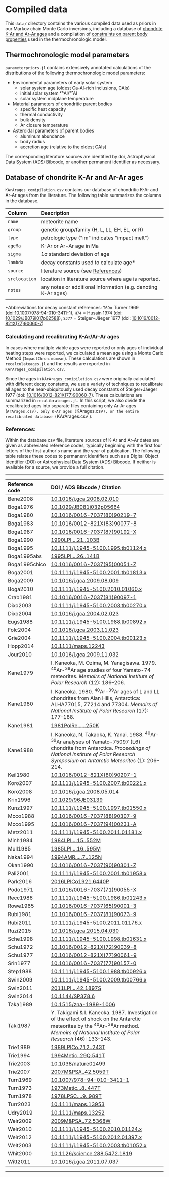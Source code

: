 # Compiled data
This `data/` directory contains the various compiled data used as priors in our Markov chain Monte Carlo inversions, including a database of [chondrite K-Ar and Ar-Ar ages](#database-of-chondrite-k-ar-and-ar-ar-ages) and a compilation of [constraints on parent body properties](#thermochronologic-model-parameters) used in the thermochronologic model. 

## Thermochronologic model parameters
`parameterpriors.jl` contains extensively annotated calculations of the distributions of the following thermochronologic model parameters:

- Environmental parameters of early solar system
  - solar system age (oldest Ca-Al-rich inclusions, CAIs)
  - initial solar system ²⁶Al/²⁷Al
  - solar system midplane temperature
- Material parameters of chondritic parent bodies
  - specific heat capacity
  - thermal conductivity
  - bulk density
  - Ar closure temperature
- Asteroidal parameters of parent bodies
  - aluminum abundance
  - body radius
  - accretion age (relative to the oldest CAIs)

The corresponding literature sources are identified by doi, Astrophysical Data System ([ADS](https://ads.harvard.edu/)) Bibcode, or another permanent identifier as necessary.

## Database of chondrite K-Ar and Ar-Ar ages

`KArArages_comipilation.csv` contains our database of chondritic K-Ar and Ar-Ar ages from the literature. The following table summarizes the columns in the database.

| Column | Description |
| :----- | :---------- |
| `name`   | meteorite name 
| `group` | genetic group/family (H, L, LL, EH, EL, or R)
| `type` | petrologic type ("im" indicates "impact melt")
| `ageMa` | K-Ar or Ar-Ar age in Ma
| `sigma` | 1σ standard deviation of age
| `lambda` | decay constants used to calculate age*
| `source` | literature source (see [References](#references))
| `srclocation` | location in literature source where age is reported.
| `notes` | any notes or additional information (e.g. denoting K-Ar ages)
||

*Abbreviations for decay constant references: `T69`= Turner 1969 (doi:[10.1007/978-94-010-3411-1](https://doi.org/10.1007/978-94-010-3411-1)), `H74` = Husain 1974 (doi: [10.1029/JB079i017p02588](https://doi.org/10.1029/JB079i017p02588)), `SJ77` = Steiger+Jäeger 1977 (doi: [10.1016/0012-821X(77)90060-7](https://doi.org/10.1016/0012-821X(77)90060-7))


### Calculating and recalibrating K-Ar/Ar-Ar ages

In cases where multiple viable ages were reported or only ages of individual heating steps were reported, we calculated a mean age using a Monte Carlo Method (`ImpactChron.mcmean`). These calculations are shown in `recalculateages.jl` and the results are reported in `KArArages_comipilation.csv`.

Since the ages in `KArArages_comipilation.csv` were originally calculated with different decay constants, we use a variety of techniques to recalibrate all ages to the near-ubiquitously used decay constants of Steiger+Jäeger 1977 (doi: [10.1016/0012-821X(77)90060-7](https://doi.org/10.1016/0012-821X(77)90060-7)). These calculations are summarized in `recalibrateages.jl`. In this script, we also divide the recalibrated ages into separate files containing only Ar-Ar ages (`ArArages.csv), only K-Ar ages (`KArages.csv`), or the entire recalibrated database (`KArArages.csv`).


### References:
Within the database csv file, literature sources of K-Ar and Ar-Ar dates are given as abbreviated reference codes, typically beginning with the first four letters of the first-author's name and the year of publication. The following table relates these codes to permanent identifiers such as a Digital Object Identifier (DOI) or Astrophysical Data System (ADS) Bibcode. If neither is available for a source, we provide a full citation.

---

| Reference code | DOI / ADS Bibcode / Citation | 
| :--- | :--- |
| Bene2008 | [10.1016/j.gca.2008.02.010](https://doi.org/10.1016/j.gca.2008.02.010) | 
| Boga1976 | [10.1029/JB081i032p05664](https://doi.org/10.1029/JB081i032p05664) | 
| Boga1980 | [10.1016/0016-7037(80)90219-7](https://doi.org/10.1016/0016-7037(80)90219-7) | 
| Boga1983 | [10.1016/0012-821X(83)90077-8](https://doi.org/10.1016/0012-821X(83)90077-8) | 
| Boga1987 | [10.1016/0016-7037(87)90192-X](https://doi.org/10.1016/0016-7037(87)90192-X) | 
| Boga1990 | [1990LPI....21..103B](https://ui.adsabs.harvard.edu/abs/1990LPI....21..103B) | 
| Boga1995 | [10.1111/j.1945-5100.1995.tb01124.x](https://doi.org/10.1111/j.1945-5100.1995.tb01124.x) | 
| Boga1995abs | [1995LPI....26..141B](https://ui.adsabs.harvard.edu/abs/1995LPI....26..141B) | 
| Boga1995chico | [10.1016/0016-7037(95)00051-Z](https://doi.org/10.1016/0016-7037(95)00051-Z) | 
| Boga2001 | [10.1111/j.1945-5100.2001.tb01813.x](https://doi.org/10.1111/j.1945-5100.2001.tb01813.x) | 
| Boga2009 | [10.1016/j.gca.2009.08.009](https://doi.org/10.1016/j.gca.2009.08.009) | 
| Boga2010 | [10.1111/j.1945-5100.2010.01060.x](https://doi.org/10.1111/j.1945-5100.2010.01060.x) | 
| Crab1981 | [10.1016/0016-7037(81)90097-1](https://doi.org/10.1016/0016-7037(81)90097-1) | 
| Dixo2003 | [10.1111/j.1945-5100.2003.tb00270.x](https://doi.org/10.1111/j.1945-5100.2003.tb00270.x) | 
| Dixo2004 | [10.1016/j.gca.2004.02.023](https://doi.org/10.1016/j.gca.2004.02.023) | 
| Eugs1988 | [10.1111/j.1945-5100.1988.tb00892.x](https://doi.org/10.1111/j.1945-5100.1988.tb00892.x) | 
| Folc2004 | [10.1016/j.gca.2003.11.023](https://doi.org/10.1016/j.gca.2003.11.023) | 
| Grie2004 | [10.1111/j.1945-5100.2004.tb00123.x](https://doi.org/10.1111/j.1945-5100.2004.tb00123.x) | 
| Hopp2014 | [10.1111/maps.12243](https://doi.org/10.1111/maps.12243) | 
| Jour2010 | [10.1016/j.gca.2009.11.032](https://doi.org/10.1016/j.gca.2009.11.032) | 
| Kane1979 |  I. Kaneoka, M. Ozima, M. Yanagisawa. 1979. <sup>40</sup>Ar-<sup>39</sup>Ar age studies of four Yamato-74 meteorites. <i>Memoirs of National Institute of Polar Research</i> (12): 186–206. | 
| Kane1980 |  I. Kaneoka. 1980.  <sup>40</sup>Ar-<sup>39</sup>Ar ages of L and LL chondrites from Alan Hills, Antarctica: ALHA77015, 77214 and 77304. <i>Memoirs of National Institute of Polar Research</i> (17): 177–188. | 
| Kane1981 | [1981PolRe......250K](https://ui.adsabs.harvard.edu/abs/1981PolRe......250K) | 
| Kane1988 |  I. Kaneoka, N. Takaoka, K. Yanai. 1988. <sup>40</sup>Ar-<sup>39</sup>Ar analyses of Yamato-75097 (L6) chondrite from Antarctica. <i>Proceedings of National Institute of Polar Research Symposium on Antarctic Meteorites</i> (1): 206–214.| 
| Keil1980 | [10.1016/0012-821X(80)90207-1](https://doi.org/10.1016/0012-821X(80)90207-1) | 
| Koro2007 | [10.1111/j.1945-5100.2007.tb00221.x](https://doi.org/10.1111/j.1945-5100.2007.tb00221.x) | 
| Koro2008 | [10.1016/j.gca.2008.05.014](https://doi.org/10.1016/j.gca.2008.05.014) | 
| Krin1996 | [10.1029/96JE03139](https://doi.org/10.1029/96JE03139) | 
| Kunz1997 | [10.1111/j.1945-5100.1997.tb01550.x](https://doi.org/10.1111/j.1945-5100.1997.tb01550.x) | 
| Mcco1988 | [10.1016/0016-7037(88)90307-9](https://doi.org/10.1016/0016-7037(88)90307-9) | 
| Mcco1995 | [10.1016/0016-7037(94)00231-A](https://doi.org/10.1016/0016-7037(94)00231-A) | 
| Metz2011 | [10.1111/j.1945-5100.2011.01181.x](https://doi.org/10.1111/j.1945-5100.2011.01181.x) | 
| Minh1984 | [1984LPI....15..552M](https://ui.adsabs.harvard.edu/abs/1984LPI....15..552M) | 
| Mull1985 | [1985LPI....16..595M](https://ui.adsabs.harvard.edu/abs/1985LPI....16..595M) | 
| Naka1994 | [1994AMR.....7..125N](https://ui.adsabs.harvard.edu/abs/1994AMR.....7..125N) | 
| Okan1990 | [10.1016/0016-7037(90)90301-Z](https://doi.org/10.1016/0016-7037(90)90301-Z) | 
| Pali2001 | [10.1111/j.1945-5100.2001.tb01958.x](https://doi.org/10.1111/j.1945-5100.2001.tb01958.x) | 
| Park2016 | [2016LPICo1921.6440P](https://ui.adsabs.harvard.edu/abs/2016LPICo1921.6440P) | 
| Podo1971 | [10.1016/0016-7037(71)90055-X](https://doi.org/10.1016/0016-7037(71)90055-X) | 
| Recc1986 | [10.1111/j.1945-5100.1986.tb01243.x](https://doi.org/10.1111/j.1945-5100.1986.tb01243.x) | 
| Rowe1965 | [10.1016/0016-7037(65)90001-3](https://doi.org/10.1016/0016-7037(65)90001-3) | 
| Rubi1981 | [10.1016/0016-7037(81)90073-9](https://doi.org/10.1016/0016-7037(81)90073-9) | 
| Rubi2011 | [10.1111/j.1945-5100.2011.01176.x](https://doi.org/10.1111/j.1945-5100.2011.01176.x) | 
| Ruzi2015 | [10.1016/j.gca.2015.04.030](https://doi.org/10.1016/j.gca.2015.04.030) | 
| Sche1998 | [10.1111/j.1945-5100.1998.tb01631.x](https://doi.org/10.1111/j.1945-5100.1998.tb01631.x) | 
| Schu1972 | [10.1016/0012-821X(72)90039-8](https://doi.org/10.1016/0012-821X(72)90039-8) | 
| Schu1977 | [10.1016/0012-821X(77)90061-9](https://doi.org/10.1016/0012-821X(77)90061-9) | 
| Srin1977 | [10.1016/0016-7037(77)90157-0](https://doi.org/10.1016/0016-7037(77)90157-0) | 
| Step1988 | [10.1111/j.1945-5100.1988.tb00926.x](https://doi.org/10.1111/j.1945-5100.1988.tb00926.x) | 
| Swin2009 | [10.1111/j.1945-5100.2009.tb00766.x](https://doi.org/10.1111/j.1945-5100.2009.tb00766.x) | 
| Swin2011 | [2011LPI....42.1897S](https://ui.adsabs.harvard.edu/abs/2011LPI....42.1897S) | 
| Swin2014 | [10.1144/SP378.6](https://doi.org/10.1144/SP378.6) | 
| Taka1989 | [10.1515/zna-1989-1006](https://doi.org/10.1515/zna-1989-1006) | 
| Taki1987 |  Y. Takigami & I. Kaneoka. 1987. Investigation of the effect of shock on the Antarctic meteorites by the <sup>40</sup>Ar-<sup>39</sup>Ar method. <i>Memoirs of National Institute of Polar Research</i> (46): 133–143. | 
| Trie1989 | [1989LPICo.712..243T](https://ui.adsabs.harvard.edu/abs/1989LPICo.712..243T) | 
| Trie1994 | [1994Metic..29Q.541T](https://ui.adsabs.harvard.edu/abs/1994Metic..29Q.541T) | 
| Trie2003 | [10.1038/nature01499](https://doi.org/10.1038/nature01499) | 
| Trie2007 | [2007M&PSA..42.5059T](https://ui.adsabs.harvard.edu/abs/2007M&PSA..42.5059T) | 
| Turn1969 | [10.1007/978-94-010-3411-1](https://doi.org/10.1007/978-94-010-3411-1) | 
| Turn1973 | [1973Metic...8..447T](https://ui.adsabs.harvard.edu/abs/1973Metic...8..447T) | 
| Turn1978 | [1978LPSC....9..989T](https://ui.adsabs.harvard.edu/abs/1978LPSC....9..989T) | 
| Turr2023 | [10.1111/maps.13953](https://doi.org/10.1111/maps.13953) | 
| Udry2019 | [10.1111/maps.13252](https://doi.org/10.1111/maps.13252) | 
| Weir2009 | [2009M&PSA..72.5368W](https://ui.adsabs.harvard.edu/abs/2009M&PSA..72.5368W) | 
| Weir2010 | [10.1111/j.1945-5100.2010.01124.x](https://doi.org/10.1111/j.1945-5100.2010.01124.x) | 
| Weir2012 | [10.1111/j.1945-5100.2012.01397.x](https://doi.org/10.1111/j.1945-5100.2012.01397.x) | 
| Welt2003 | [10.1111/j.1945-5100.2003.tb01052.x](https://doi.org/10.1111/j.1945-5100.2003.tb01052.x) | 
| Whit2000 | [10.1126/science.288.5472.1819](https://doi.org/10.1126/science.288.5472.1819) | 
| Witt2011 | [10.1016/j.gca.2011.07.037](https://doi.org/10.1016/j.gca.2011.07.037) | 
---


